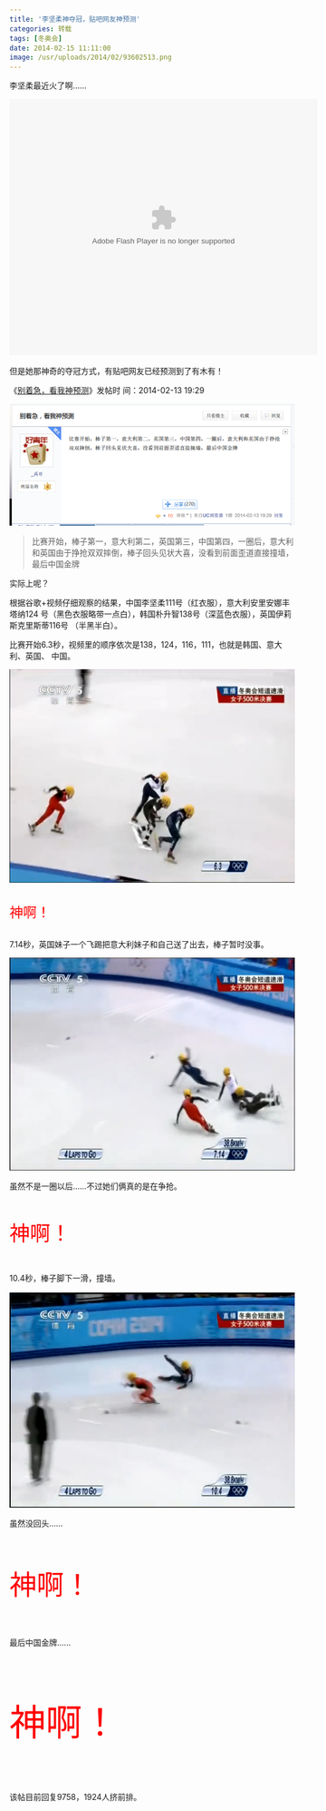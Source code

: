 ```yaml
---
title: '李坚柔神夺冠，贴吧网友神预测'
categories: 转载
tags: [冬奥会]
date: 2014-02-15 11:11:00
image: /usr/uploads/2014/02/93602513.png
---
```


李坚柔最近火了啊……

<embed height="452" width="544" quality="high" allowfullscreen="true" type="application/x-shockwave-flash" src="http://static.hdslb.com/miniloader.swf" flashvars="aid=964603&page=1" pluginspage="http://www.adobe.com/shockwave/download/download.cgi?P1_Prod_Version=ShockwaveFlash"></embed>

但是她那神奇的夺冠方式，有贴吧网友已经预测到了有木有！

《[别着急，看我神预测](http://tieba.baidu.com/p/2865895607)》发帖时
间：2014-02-13 19:29

![/usr/uploads/2014/02/93602513](../../../../usr/uploads/2014/02/93602513.png)

<blockquote>
比赛开始，棒子第一，意大利第二，英国第三，中国第四，一圈后，意大利和英国由于挣抢双双摔倒，棒子回头见状大喜，没看到前面歪道直接撞墙，最后中国金牌
</blockquote>

实际上呢？

根据谷歌+视频仔细观察的结果，中国李坚柔111号（红衣服），意大利安里安娜丰塔纳124
号（黑色衣服略带一点白），韩国朴升智138号（深蓝色衣服），英国伊莉斯克里斯蒂116号
（半黑半白）。

比赛开始6.3秒，视频里的顺序依次是138，124，116，111，也就是韩国、意大利、英国、
中国。

![/usr/uploads/2014/02/4182108109](../../../../usr/uploads/2014/02/4182108109.png)

<p style="font-size:24px;color:red;padding:6px 0">神啊！</p>

7.14秒，英国妹子一个飞踢把意大利妹子和自己送了出去，棒子暂时没事。

![/usr/uploads/2014/02/308957884](../../../../usr/uploads/2014/02/308957884.png)

虽然不是一圈以后……不过她们俩真的是在争抢。

<p style="font-size:36px;color:red;padding:9px 0">神啊！</p>

10.4秒，棒子脚下一滑，撞墙。

![/usr/uploads/2014/02/1710484826](../../../../usr/uploads/2014/02/1710484826.png)

虽然没回头……

<p style="font-size:48px;color:red;padding:12px 0">神啊！</p>

最后中国金牌……

<p style="font-size:64px;color:red;padding:16px 0">神啊！</p>

该帖目前回复9758，1924人挤前排。
